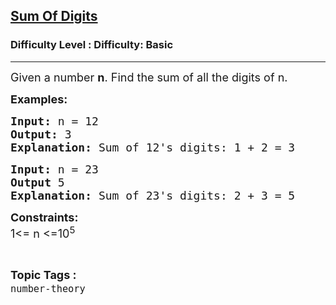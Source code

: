 <h2><a href="https://www.geeksforgeeks.org/problems/sum-of-digits1742/1?page=3&difficulty=School&sortBy=submissions">Sum Of Digits</a></h2><h3>Difficulty Level : Difficulty: Basic</h3><hr><div class="problems_problem_content__Xm_eO"><p><span style="font-size: 18px;">Given a number <strong>n</strong>. Find the sum of all the digits of n.</span></p>
<p><span style="font-size: 18px;"><strong>Examples:</strong></span></p>
<pre><span style="font-size: 18px;"><strong>Input: </strong>n = 12<strong>
Output: </strong>3<strong>
Explanation: </strong>Sum of 12's digits: 1 + 2 = 3</span></pre>
<pre><span style="font-size: 18px;"><strong>Input: </strong>n = 23<strong>
Output </strong>5<strong>
Explanation: </strong>Sum of 23's digits: 2 + 3 = 5
</span></pre>
<p><span style="font-size: 18px;"><strong>Constraints:</strong><br>1&lt;= n &lt;=10<sup>5</sup></span></p></div><br><p><span style=font-size:18px><strong>Topic Tags : </strong><br><code>number-theory</code>&nbsp;